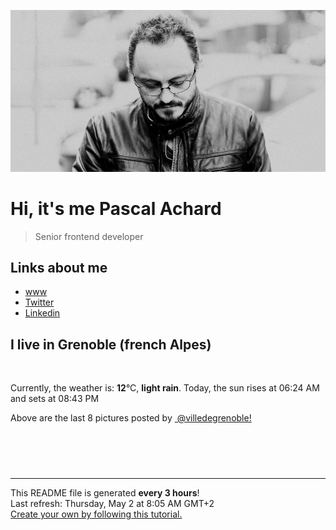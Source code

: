 ![Pascal Achard](./images/photo-pascal-achard.jpg)
# Hi, it's me Pascal Achard
> Senior frontend developer

## Links about me
- [www](https://www.pascal-achard.com)
- [Twitter](https://twitter.com/botmaster)
- [Linkedin](http://www.linkedin.com/in/pascal-achard)


## I live in Grenoble (french Alpes)
<img src="https://openweathermap.org/img/wn/10d@2x.png" alt="">

Currently, the weather is: **12**°C, **light rain**.
Today, the sun rises at 06:24 AM and sets at 08:43 PM

Above are the last 8 pictures posted by <a href="https://www.instagram.com/villedegrenoble/" target="_blank"><img alt="" src="https://upload.wikimedia.org/wikipedia/commons/thumb/e/e7/Instagram_logo_2016.svg/1024px-Instagram_logo_2016.svg.png" width="20"/> @villedegrenoble!</a>

<p style="display: flex; flex-wrap: wrap; gap: 20px;">
        <img src="https://cdn1.picuki.com/hosted-by-instagram/q/0exhNuNYnjBGZDHIdN5WmL9I2PwkAQ9OKfhSQ7e71yJjMBhsLH6QvJA0mpCl6yRxIwVgFDeSYztj4ogjUVtSCz19OkfXSrSMTj1S76WaUu%7C%7CN1Dxk85Fmkbo3LXcbZnCt%7C%7CsArVQmYdSgIGaYDG7uo+qhT5aGuO1lQpTb9d7JGmC4E5ZObS6olhMF4pJ2Jg3Tt%7C%7C9k4Ki5e82wzJURmpNTfvGhYEaW+NMB166d1RbMCxMkA%7C%7C6nRlSaHEmw+Jj8uR3agtIj+kOYA2BXxQRMM1jWGaqRjHhsVr0O8n0cIu50%7C%7CzoCmOdBM9s9psvDAbUcmfk0tpBdszcPwwmXEb1+q3kBaxl%7C%7CYx6rsX+QL97rUAKezce7+4Sv5d5%7C%7C6LehheXFdLeuTAHuZc9H4VYValYkYUa0I2FbooFaCVbbW1UJ9LTNfljWNFbkkRfOO%7C%7CLm89GHbjm2gpSUwheSrKJ1G8Q96x9+Ouhx2bjrJAJUZbWeOiQh7NJh%7C%7Cf733jZfQNrBAG0ZTaA==.jpeg" alt="" width="200"/>
        <img src="https://cdn1.picuki.com/hosted-by-instagram/q/0exhNuNYnjBGZDHIdN5WmL9I2PwkAQ9OKfhSQ7e71yJjMBhsLH6QvJA0mpCj4yRwKg5lHDeVeSBk4IsjWF1QCVMVP0PaTbGBST9W6KyaUuigvDFh%7C%7CJZkkbk9Ln0WZXOn88EuUWWpNWwSDv5PHL%7C%7Clo7gX5v%7C%7CsbCgEpjuSKrVCkGZTjse3TO9%7C%7C2pYf5%7C%7CHSv1izv9QpcmkazXgpdAd4+pvlpDk1VOCtO8BnsaBwVLYBxMEM7vm8yWjpX2skeiB4FTObtMXPmvpFui3rSzY57zz2F%7C%7Cl9EEIdvlqztEsBhI8+ur32JKdEic9vuo7BS0FTD19Bj1JrlJngtgz8OWP5yGFz4kHyhLCycKNx68C2KvvABYvW7SfhY5bSBYNtfn9WB%7C%7CXgZkaJMNGQPedT25hjMdZchQ3iySGEQp7YkR9%7C%7CXGFyonKECc8mFa7JlP38pzHvjD6xsw4%7C%7CzZS5KOYIng==.jpeg" alt="" width="200"/>
        <img src="https://cdn1.picuki.com/hosted-by-instagram/q/0exhNuNYnjBGZDHIdN5WmL9I2PwkAQ9OKfhSQ7e71yJjMBhsLH6QvJA0mpCl6yRxIwVgFDeSYztj4o8sUVRUDj19OkHeQLeKTjpc76ibVezN0j1m9ZZpl7wzL3UdbHGr8cAvUwmYdSgIGaYDG7uo+qhT5aGuO1lQpzaEW+oR9z5G7MqqS7Z0zYMh7+yBiU7zudZ8dXNM%7C%7CGpvIksrptOUpD8eGsv+MfF3pLUqF+dVzPgL6NDhkyblKGc6VEhkIBuP97rwyOUtkyTPTBhprlDhQq02cm0xsAS45wEQk60PqcOhN48wjrNt96nQc2UGXGRumB9ricmQjQ6cRmqqxW12yDP+9pLiXNof8rv6DOqwZJ666GSTSv+MWbhPXy1CVbrZWwKMcMqXAet6npNhRMl2hGmg9h++YqbX8kB0JWN6tzWNNp9ibNa67q6e8W+AtDKk8VUa1sO+JuUKmwl70+Svrzl1ekPVDMwSYzaFjAR0.jpeg" alt="" width="200"/>
        <img src="https://cdn1.picuki.com/hosted-by-instagram/q/0exhNuNYnjBGZDHIdN5WmL9I2PwkAQ9OKfhSQ7e71yJjMBhsLH6QvJA0mpCl6yRxIwVgFDeSYztj4o8jUF9YCj19OkHdSbWKSDZV6qqQUOvN2jRn%7C%7CZVnlLc3LXcYZH6o%7C%7CsIrXAmYdSgIGaYDG7uo+qhT5aGuO1lQpzb9d7JGmC4E5ZPiZ6x29Zk0v6uJk1%7C%7Ck7JYwKXNM+243dhtl85PcpDtEWvbzNsA6q6RjAIgCifgG6vuzynXoV1IkeFFxHzPC65vwtOhbnA%7C%7CDQxQJrGqJUa4dd11JvkP9shI8760BudShZJpM+N8ZkObUT2RaCCE+4R1pr5e8lCvIV2usxh5%7C%7C2U2C7LmQItMCl4LeL8KKeMHAnAz0aeDzNf4feT9cJLKEHlzfIqL7Uo5WntYfTMdv0X+j9zGHIbLn5h9aNCRC1wySXagmGvGPyZqb%7C%7CHn0hDOnrAMxx5ySb+VfmFBatMqItFAtKiSXJp0ZfQvY2m8xG9odKbyby8qC.jpeg" alt="" width="200"/>
        <img src="https://cdn1.picuki.com/hosted-by-instagram/q/0exhNuNYnjBGZDHIdN5WmL9I2PwkAQ9OKfhSQ7e71yJjMBhsLH6QvJA0mpCl6yRxIwVgFDeSYztj4ogtUFVUDT19OkHeQLyNTD1Q5qycUe3N1DJm85Jnl7gwKXwbZXWt8sckVQmYdSgIGaYDG7uo+qhT5aGuO1lQpzb9d7JGmC4E5ZPiZ6x29Zk0v6uJk1%7C%7Ck7JYwKXNM+243dhtl85PcpDtEWvbzNsA6q6RjAIgCifgG6vuzynXoV1IkeFFxHzPCtY+ZmOpXnRLfegQJrGqJUa4dfwEL0Hj9shI8760BudShZJpM+N8ZkObUT2RaCCE+4R1pr5e8lCvIV2usxh5%7C%7C2U2C7IeYJtASi8bfAcqHe8HY2wz0T6bwJf4feT9cJLKEHlzfIqL7Uo5WntYfTMdv0Xyv+1+wTprc8BB6FWRH2yCtAcV5FvTQ8J6G0XX82j7WkgwXwsaNb5EJ3FFatMqItFAtKivjIekYfQvY2m8xG9odKbyby8qC.jpeg" alt="" width="200"/>
        <img src="https://cdn1.picuki.com/hosted-by-instagram/q/0exhNuNYnjBGZDHIdN5WmL9I2PwkAQ9OKfhSQ7e71yJjMBhsLH6QvJA0mpCj4yRwKg5lHDeVeSBk4IsqUFRYCFsVO03XSLeKRDpX7KidVOyrvDNl9pBpl7Y0L3IbYn6r9McoUmGpNWwSDv5PHL%7C%7Clo79UvOa0LGFq8zCXW%7C%7CdEnGZK55f0Z7F9mt9wuuS4jkja45BsLTNZ5momNkgl7NvTryxYDrmhfMh6pO9xRLQIhIkL7vuopCu7Lm4rbzMvR2PZhYXCoOELhn7gcTES0WOMU%7C%7CwECn1JinutsDEWgYsbqsOnMIAw+NEJ4KOHW0Qmfk1K4Rdtksnq2naLYWeW3EJRy2XsybaoL9M8i8TeAcbMe8HI2w%7C%7CkW6bzILAcc3AEUtH3Fgz4ZaaSSZoUlYhNS7UbkVG9rVbtS5Hy%7C%7CiVeUTtdu2aFJJ4lQcnK%7C%7COKRpiHEl2mYrg8tgeGeTptl0G5yyu642yoja12ACs0SbWKFgQF6S44GTrDLoY3db7UaSkBSat8=.jpeg" alt="" width="200"/>
        <img src="https://cdn1.picuki.com/hosted-by-instagram/q/0exhNuNYnjBGZDHIdN5WmL9I2PwkAQ9OKfhSQ7e71yJjMBhsLH6QvJA0mpCj4yRwKg5lHDeVeSBk4IstVF9RCVQVPUTcQbyOSzpX6a6YVuqq0lpi%7C%7CZNlkro1JXcWYner8cApUm%7C%7CEBCxWFOkXULjh7uZE+OXqbjYbpzOaNKpDmG4CsPygS7Y4wIEn3afU1XT2vdBhPGseolQyLBlm8oWclTQJY%7C%7Czkb8d6trV2QaUNh4kD4ur4yXf1QCMsdW8wETKcvoWPkesXwxzmdwo7+nX6FvluaXMQgmq0vxVs44Aaq5aVeb547aYJ5qv5WmEiXkM5swwolZCwygLiWTGqj1Rw4kHy4%7C%7CWycfx78dilY%7C%7CyVCIu58wDGT+DHILIaSVc9OMnTBw%7C%7CUNbimHpxuh4xHH%7C%7CdB5FSHxC6EUpXk2Sl0FyZMpQXNA5ctFavOl4mAoSKWvTONnxQylJHjeeAJnAg=.jpeg" alt="" width="200"/>
        <img src="https://cdn1.picuki.com/hosted-by-instagram/q/0exhNuNYnjBGZDHIdN5WmL9I2PwkAQ9OKfhSQ7e71yJjMBhsLH6QvJA0mpCl6yRxIwVgFDeSYztj4YIrVVRUCD19OUDZTbCOSj9U7q6dVOzN1Ddi8p9gk700KHUaZ3eo8MIpUgmYdSgIGaYDG7uo+qhT5aGuO1lQpTb9d7JGmC4E5ZObS6olhMF4pJ2Jg3Tt%7C%7C9k4Ki5e82wzJURmpNTfvGhYEaW+NMB166d1RbMCxMkA%7C%7C6nRlSaHEmw+Jj8uRHagtIj+kOYA2BXsIwNoy06iYKc0HhsVr0O8khNnuoI9zoCmOdBM9s9psvDAbUcmfk0tpBdszcPwwmXEb1+q3kBaxl%7C%7CYx6rsX+QL97jqBKazX9Dz4QXpPJzUOe9ieVMYLd2TAHuZc9H4VYValYkYUa0I2FbooFaCVbbVyjxnABFkrD+vGIJKVfK5yJqCyCLYlBuxsgMPsv6wbp9oyXBipvq43xEoSDrJAJUZbWeB%7C%7C3V7N5h%7C%7Cf733jZfQNrBAG0ZTaA==.jpeg" alt="" width="200"/>
</p>

------------
<p>This README file is generated <b>every 3 hours</b>!
    <br />Last refresh: Thursday, May 2 at 8:05 AM GMT+2
    <br /><a href="https://medium.com/@th.guibert/how-to-create-a-self-updating-readme-md-for-your-github-profile-f8b05744ca91">Create your own by following this tutorial.</a>
</p>
<p><a href="https://github.com/botmaster/botmaster/actions/workflows/main.yaml"><img alt="" src="https://github.com/botmaster/botmaster/actions/workflows/main.yaml/badge.svg" /></a></p>

